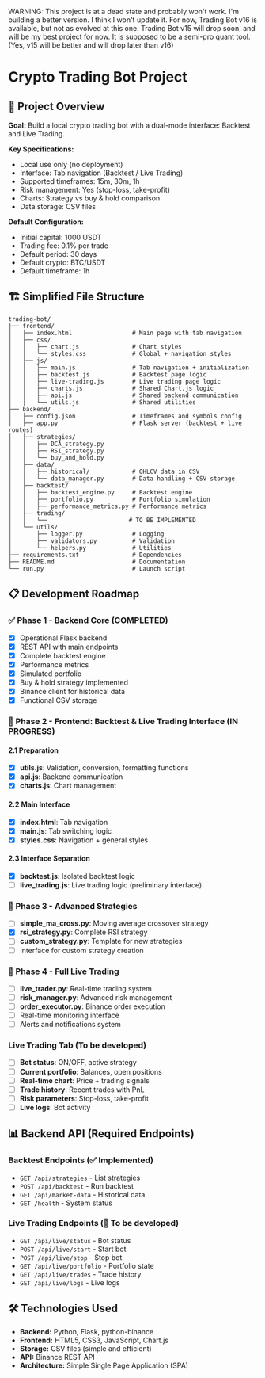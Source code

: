 WARNING: This project is at a dead state and probably won't work. I'm building a better version. I think I won't update it.
For now, Trading Bot v16 is available, but not as evolved at this one. Trading Bot v15 will drop soon, and will be my best project for now. It is supposed to be a semi-pro quant tool.
(Yes, v15 will be better and will drop later than v16)

# Crypto Trading Bot Project

## 🎯 Project Overview

**Goal:** Build a local crypto trading bot with a dual-mode interface: Backtest and Live Trading.

**Key Specifications:**

- Local use only (no deployment)
- Interface: Tab navigation (Backtest / Live Trading)
- Supported timeframes: 15m, 30m, 1h
- Risk management: Yes (stop-loss, take-profit)
- Charts: Strategy vs buy & hold comparison
- Data storage: CSV files

**Default Configuration:**

- Initial capital: 1000 USDT
- Trading fee: 0.1% per trade
- Default period: 30 days
- Default crypto: BTC/USDT
- Default timeframe: 1h

## 🏗️ Simplified File Structure

```
trading-bot/
├── frontend/
│   ├── index.html                 # Main page with tab navigation
│   ├── css/
│   │   ├── chart.js               # Chart styles
│   │   └── styles.css             # Global + navigation styles
│   ├── js/
│   │   ├── main.js                # Tab navigation + initialization
│   │   ├── backtest.js            # Backtest page logic
│   │   ├── live-trading.js        # Live trading page logic
│   │   ├── charts.js              # Shared Chart.js logic
│   │   ├── api.js                 # Shared backend communication
│   │   └── utils.js               # Shared utilities
├── backend/
│   ├── config.json                # Timeframes and symbols config
│   ├── app.py                     # Flask server (backtest + live routes)
│   ├── strategies/
│   │   ├── DCA_strategy.py 
│   │   ├── RSI_strategy.py
│   │   └── buy_and_hold.py
│   ├── data/
│   │   ├── historical/            # OHLCV data in CSV
│   │   └── data_manager.py        # Data handling + CSV storage
│   ├── backtest/
│   │   ├── backtest_engine.py     # Backtest engine
│   │   ├── portfolio.py           # Portfolio simulation
│   │   ├── performance_metrics.py # Performance metrics
│   ├── trading/
│   │   └──                       # TO BE IMPLEMENTED
│   └── utils/
│       ├── logger.py              # Logging
│       ├── validators.py          # Validation
│       └── helpers.py             # Utilities
├── requirements.txt               # Dependencies
├── README.md                      # Documentation
└── run.py                         # Launch script
```

## 📋 Development Roadmap

### ✅ Phase 1 - Backend Core (COMPLETED)

- [x] Operational Flask backend
- [x] REST API with main endpoints
- [x] Complete backtest engine
- [x] Performance metrics
- [x] Simulated portfolio
- [x] Buy & hold strategy implemented
- [x] Binance client for historical data
- [x] Functional CSV storage

### 🎯 Phase 2 - Frontend: Backtest & Live Trading Interface (IN PROGRESS)

#### 2.1 Preparation

- [x] **utils.js**: Validation, conversion, formatting functions
- [x] **api.js**: Backend communication
- [x] **charts.js**: Chart management

#### 2.2 Main Interface

- [x] **index.html**: Tab navigation
- [x] **main.js**: Tab switching logic
- [x] **styles.css**: Navigation + general styles

#### 2.3 Interface Separation

- [x] **backtest.js**: Isolated backtest logic
- [ ] **live_trading.js**: Live trading logic (preliminary interface)

### 🔮 Phase 3 - Advanced Strategies

- [ ] **simple_ma_cross.py**: Moving average crossover strategy
- [x] **rsi_strategy.py**: Complete RSI strategy
- [ ] **custom_strategy.py**: Template for new strategies
- [ ] Interface for custom strategy creation

### 🔮 Phase 4 - Full Live Trading

- [ ] **live_trader.py**: Real-time trading system
- [ ] **risk_manager.py**: Advanced risk management
- [ ] **order_executor.py**: Binance order execution
- [ ] Real-time monitoring interface
- [ ] Alerts and notifications system

### Live Trading Tab (To be developed)

- [ ] **Bot status**: ON/OFF, active strategy
- [ ] **Current portfolio**: Balances, open positions
- [ ] **Real-time chart**: Price + trading signals
- [ ] **Trade history**: Recent trades with PnL
- [ ] **Risk parameters**: Stop-loss, take-profit
- [ ] **Live logs**: Bot activity

## 📊 Backend API (Required Endpoints)

### Backtest Endpoints (✅ Implemented)

- `GET /api/strategies` - List strategies
- `POST /api/backtest` - Run backtest
- `GET /api/market-data` - Historical data
- `GET /health` - System status

### Live Trading Endpoints (🔮 To be developed)

- `GET /api/live/status` - Bot status
- `POST /api/live/start` - Start bot
- `POST /api/live/stop` - Stop bot
- `GET /api/live/portfolio` - Portfolio state
- `GET /api/live/trades` - Trade history
- `GET /api/live/logs` - Live logs

## 🛠️ Technologies Used

- **Backend:** Python, Flask, python-binance
- **Frontend:** HTML5, CSS3, JavaScript, Chart.js
- **Storage:** CSV files (simple and efficient)
- **API:** Binance REST API
- **Architecture:** Simple Single Page Application (SPA)
